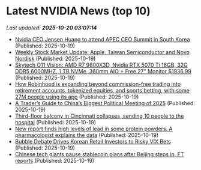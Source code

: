 # Latest NVIDIA News (top 10)
_Last updated: **2025-10-20 03:07:14**_

- [Nvidia CEO Jensen Huang to attend APEC CEO Summit in South Korea](https://finance.yahoo.com/news/nvidia-ceo-jensen-huang-attend-030314645.html) (Published: 2025-10-19)
- [Weekly Stock Market Update: Apple, Taiwan Semiconductor and Novo Nordisk](https://www.thestreet.com/investing/stocks/weekly-stock-market-update-apple-taiwan-semiconductor-and-novo-nordisk) (Published: 2025-10-19)
- [Skytech O11 Vision: AMD R7 9800X3D, Nvidia RTX 5070 Ti 16GB, 32G DDR5 6000MHZ, 1 TB NVMe, 360mm AIO + Free 27" Monitor $1936.99](https://slickdeals.net/f/18712387-skytech-o11-vision-amd-r7-9800x3d-nvidia-rtx-5070-ti-16gb-32g-ddr5-6000mhz-1-tb-nvme-360mm-aio-free-27-monitor-1936-99) (Published: 2025-10-19)
- [How Robinhood is expanding beyond commission-free trading into retirement accounts, tokenized equities, and sports betting, with some 27M people using its app](https://biztoc.com/x/f1488594dd1d086f) (Published: 2025-10-19)
- [A Trader’s Guide to China’s Biggest Political Meeting of 2025](https://biztoc.com/x/62c86e29874795ef) (Published: 2025-10-19)
- [Third-floor balcony in Cincinnati collapses, sending 10 people to the hospital](https://biztoc.com/x/a00d38f1003b4ebd) (Published: 2025-10-19)
- [New report finds high levels of lead in some protein powders. A pharmacologist explains the data](https://biztoc.com/x/3971088b2f7d3d93) (Published: 2025-10-19)
- [Bubble Debate Drives Korean Retail Investors to Risky VIX Bets](https://biztoc.com/x/d570c9db1adf38ac) (Published: 2025-10-19)
- [Chinese tech giants pause stablecoin plans after Beijing steps in, FT reports](https://biztoc.com/x/eb9179f4c6f2f477) (Published: 2025-10-19)
